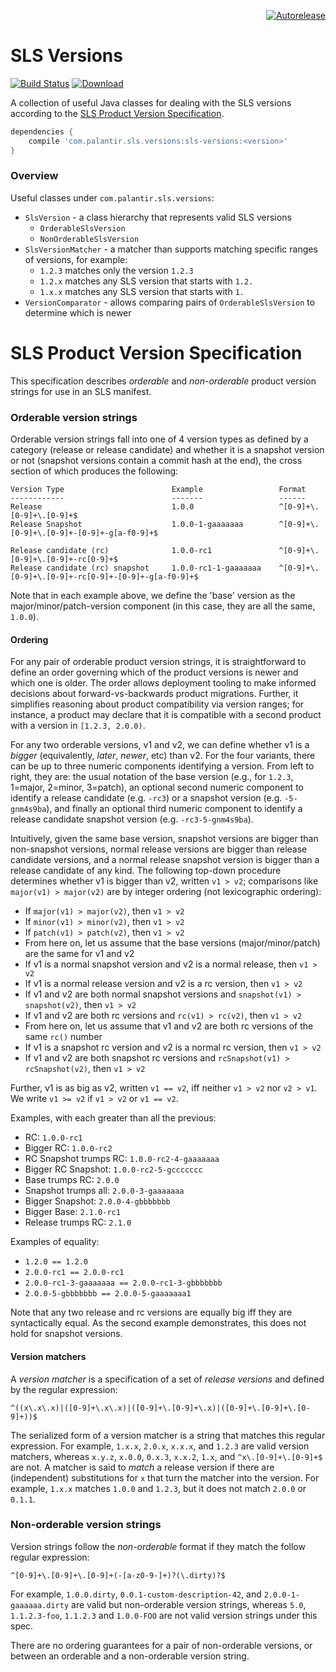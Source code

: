 <p align="right">
<a href="https://autorelease.general.dmz.palantir.tech/palantir/sls-version-java"><img src="https://img.shields.io/badge/Perform%20an-Autorelease-success.svg" alt="Autorelease"></a>
</p>

# SLS Versions
[![Build Status](https://circleci.com/gh/palantir/sls-version-java.svg?style=shield)](https://circleci.com/gh/palantir/sls-version-java)
[![Download](https://api.bintray.com/packages/palantir/releases/sls-version-java/images/download.svg)](https://bintray.com/palantir/releases/sls-version-java/_latestVersion)

A collection of useful Java classes for dealing with the SLS versions according to the [SLS Product Version Specification](#sls-product-version-specification).

```gradle
dependencies {
    compile 'com.palantir.sls.versions:sls-versions:<version>'
}
```

### Overview

Useful classes under `com.palantir.sls.versions`:

* `SlsVersion` - a class hierarchy that represents valid SLS versions
  * `OrderableSlsVersion`
  * `NonOrderableSlsVersion`
* `SlsVersionMatcher` - a matcher than supports matching specific ranges of versions, for example:
  * `1.2.3` matches only the version `1.2.3`
  * `1.2.x` matches any SLS version that starts with `1.2.`
  * `1.x.x` matches any SLS version that starts with `1.`
* `VersionComparator` - allows comparing pairs of `OrderableSlsVersion` to determine which is newer

# SLS Product Version Specification

This specification describes _orderable_ and _non-orderable_ product version strings for use in an SLS manifest.

### Orderable version strings

Orderable version strings fall into one of 4 version types as defined by a category (release or release candidate)
and whether it is a snapshot version or not (snapshot versions contain a commit hash at the end), the cross section
of which produces the following:
 ```
Version Type                        Example                 Format
------------                        -------                 ------
Release                             1.0.0                   ^[0-9]+\.[0-9]+\.[0-9]+$
Release Snapshot                    1.0.0-1-gaaaaaaa        ^[0-9]+\.[0-9]+\.[0-9]+-[0-9]+-g[a-f0-9]+$

Release candidate (rc)              1.0.0-rc1               ^[0-9]+\.[0-9]+\.[0-9]+-rc[0-9]+$
Release candidate (rc) snapshot     1.0.0-rc1-1-gaaaaaaa    ^[0-9]+\.[0-9]+\.[0-9]+-rc[0-9]+-[0-9]+-g[a-f0-9]+$
```

Note that in each example above, we define the 'base' version as the  major/minor/patch-version component (in this
case, they are all the same, `1.0.0`).


#### Ordering

For any pair of orderable product version strings, it is straightforward to define an order governing which of the
product versions is newer and which one is older. The order allows deployment tooling to make informed
decisions about forward-vs-backwards product migrations. Further, it simplifies reasoning about product compatibility
via version ranges; for instance, a product may declare that it is compatible with a second product with a version in
`[1.2.3, 2.0.0)`.

For any two orderable versions, v1 and v2, we can define whether v1 is a *bigger* (equivalently, *later*, *newer*, etc)
than v2. For the four variants, there can be up to three numeric components identifying a version. From left to right,
they are: the usual notation of the base version (e.g., for `1.2.3`, 1=major, 2=minor, 3=patch), an optional second
numeric component to identify a release candidate (e.g. `-rc3`) or a snapshot version (e.g. `-5-gnm4s9ba`), and finally
an optional third numeric component to identify a release candidate snapshot version (e.g. `-rc3-5-gnm4s9ba`).

Intuitively, given the same base version, snapshot versions are bigger than non-snapshot versions, normal release
versions are bigger than release candidate versions, and a normal release snapshot version is bigger than a release
candidate of any kind. The following top-down procedure determines whether v1 is bigger than v2, written `v1 > v2`;
comparisons like `major(v1) > major(v2)` are by integer ordering (not lexicographic ordering):

- If `major(v1) > major(v2)`, then `v1 > v2`
- If `minor(v1) > minor(v2)`, then `v1 > v2`
- If `patch(v1) > patch(v2)`, then `v1 > v2`
- From here on, let us assume that the base versions (major/minor/patch) are the same for v1 and v2
- If v1 is a normal snapshot version and v2 is a normal release, then `v1 > v2`
- If v1 is a normal release version and v2 is a rc version, then `v1 > v2`
- If v1 and v2 are both normal snapshot versions and `snapshot(v1) > snapshot(v2)`, then `v1 > v2`
- If v1 and v2 are both rc versions and `rc(v1) > rc(v2)`, then `v1 > v2`
- From here on, let us assume that v1 and v2 are both rc versions of the same `rc()` number
- If v1 is a snapshot rc version and v2 is a normal rc version, then `v1 > v2`
- If v1 and v2 are both snapshot rc versions and `rcSnapshot(v1) > rcSnapshot(v2)`, then `v1 > v2`

Further, v1 is as big as v2, written `v1 == v2`, iff neither `v1 > v2` nor `v2 > v1`.
We write `v1 >= v2` if `v1 > v2` or `v1 == v2`.

Examples, with each greater than all the previous:
- RC: `1.0.0-rc1`
- Bigger RC: `1.0.0-rc2`
- RC Snapshot trumps RC: `1.0.0-rc2-4-gaaaaaaa`
- Bigger RC Snapshot: `1.0.0-rc2-5-gccccccc`
- Base trumps RC: `2.0.0`
- Snapshot trumps all: `2.0.0-3-gaaaaaaa`
- Bigger Snapshot: `2.0.0-4-gbbbbbbb`
- Bigger Base: `2.1.0-rc1`
- Release trumps RC: `2.1.0`

Examples of equality:
- `1.2.0 == 1.2.0`
- `2.0.0-rc1 == 2.0.0-rc1`
- `2.0.0-rc1-3-gaaaaaaa == 2.0.0-rc1-3-gbbbbbbb`
- `2.0.0-5-gbbbbbbb == 2.0.0-5-gaaaaaaa1`

Note that any two release and rc versions are equally big iff they are syntactically equal. As the second example
demonstrates, this does not hold for snapshot versions.


#### Version matchers

A *version matcher* is a specification of a set of *release versions* and defined by the regular expression:

```
^((x\.x\.x)|([0-9]+\.x\.x)|([0-9]+\.[0-9]+\.x)|([0-9]+\.[0-9]+\.[0-9]+))$
```

The serialized form of a version matcher is a string that matches this regular expression. For example, `1.x.x`,
`2.0.x`, `x.x.x`, and `1.2.3` are valid version matchers, whereas `x.y.z`, `x.0.0`, `0.x.3`, `x.x.2`,  `1.x`, and
`^x\.[0-9]+\.[0-9]+$` are not. A matcher is said to *match* a release version if there are (independent) substitutions
for `x` that turn the matcher into the version. For example, `1.x.x` matches `1.0.0` and `1.2.3`, but it does not match
`2.0.0` or `0.1.1`.

### Non-orderable version strings

Version strings follow the *non-orderable* format if they match the follow regular expression:
```
^[0-9]+\.[0-9]+\.[0-9]+(-[a-z0-9-]+)?(\.dirty)?$
```
For example, `1.0.0.dirty`, `0.0.1-custom-description-42`, and `2.0.0-1-gaaaaaa.dirty` are valid but non-orderable version
strings, whereas `5.0`, `1.1.2.3-foo`, `1.1.2.3` and `1.0.0-FOO` are not valid version strings under this spec.

There are no ordering guarantees for a pair of non-orderable versions, or between an orderable and a non-orderable version string.

